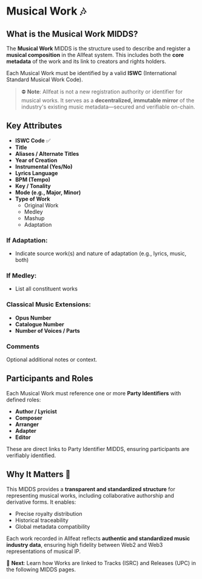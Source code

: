 # Musical Work 🎶

## What is the Musical Work MIDDS?

The **Musical Work** MIDDS is the structure used to describe and register a **musical composition** in the Allfeat system. This includes both the **core metadata** of the work and its link to creators and rights holders.

Each Musical Work must be identified by a valid **ISWC** (International Standard Musical Work Code).

> ⛔️ **Note**: Allfeat is not a new registration authority or identifier for musical works. It serves as a **decentralized, immutable mirror** of the industry's existing music metadata—secured and verifiable on-chain.

## Key Attributes

-   **ISWC Code** ✅
-   **Title**
-   **Aliases / Alternate Titles**
-   **Year of Creation**
-   **Instrumental (Yes/No)**
-   **Lyrics Language**
-   **BPM (Tempo)**
-   **Key / Tonality**
-   **Mode (e.g., Major, Minor)**
-   **Type of Work**
    -   Original Work
    -   Medley
    -   Mashup
    -   Adaptation

### If Adaptation:

-   Indicate source work(s) and nature of adaptation (e.g., lyrics, music, both)

### If Medley:

-   List all constituent works

### Classical Music Extensions:

-   **Opus Number**
-   **Catalogue Number**
-   **Number of Voices / Parts**

### Comments

Optional additional notes or context.

## Participants and Roles

Each Musical Work must reference one or more **Party Identifiers** with defined roles:

-   **Author / Lyricist**
-   **Composer**
-   **Arranger**
-   **Adapter**
-   **Editor**

These are direct links to Party Identifier MIDDS, ensuring participants are verifiably identified.

## Why It Matters 🤖

This MIDDS provides a **transparent and standardized structure** for representing musical works, including collaborative authorship and derivative forms. It enables:

-   Precise royalty distribution
-   Historical traceability
-   Global metadata compatibility

Each work recorded in Allfeat reflects **authentic and standardized music industry data**, ensuring high fidelity between Web2 and Web3 representations of musical IP.

🔁 **Next**: Learn how Works are linked to Tracks (ISRC) and Releases (UPC) in the following MIDDS pages.
